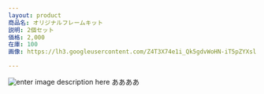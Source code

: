 ```yaml
---
layout: product
商品名: オリジナルフレームキット
説明: 2個セット
価格: 2,000
在庫: 100
画像: https://lh3.googleusercontent.com/Z4T3X74e1i_Qk5gdvWoHN-iT5pZYXslJbsOVWaDdHn0vOejuvDYgCJC2-AMYDGkUacN-VeV9Y4kd

---
```

![enter image description here](https://lh3.googleusercontent.com/Z4T3X74e1i_Qk5gdvWoHN-iT5pZYXslJbsOVWaDdHn0vOejuvDYgCJC2-AMYDGkUacN-VeV9Y4kd "オリジナルフレームキット２個セット")
ああああ
<!--stackedit_data:
eyJwcm9wZXJ0aWVzIjoibGF5b3V0OiB0ZXN0XG5leHRlbnNpb2
5zOlxuICBwcmVzZXQ6ICcnXG5zdGF0dXM6IGhtbVxuIiwiaGlz
dG9yeSI6WzI4NjQ5MTQ0MywtMTc5ODI5NzgzOSwtNDc3NDUzOT
E3LC0yMDk5NTgyMjgzLC05NzQ5OTIzODhdfQ==
-->
